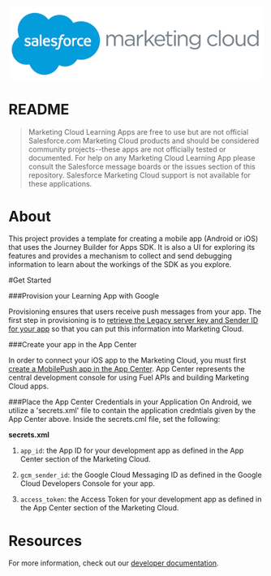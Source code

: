 ![Marketing Cloud](imgReadMe/marketing_cloud_logo.png)

# README

>Marketing Cloud Learning Apps are free to use but are not official Salesforce.com Marketing Cloud products and should be considered community projects--these apps are not officially tested or documented. For help on any Marketing Cloud Learning App please consult the Salesforce message boards or the issues section of this repository. Salesforce Marketing Cloud support is not available for these applications.

<a name="0001"></a>
# About

This project provides a template for creating a mobile app (Android or iOS) that uses the Journey Builder for Apps SDK.  It is also a UI for exploring its features and provides a mechanism to collect and send debugging information to learn about the workings of the SDK as you explore.

#Get Started

###Provision your Learning App with Google

Provisioning ensures that users receive push messages from your app. The first step in provisioning is to [retrieve the Legacy server key and Sender ID for your app](http://salesforce-marketingcloud.github.io/JB4A-SDK-Android/provisioning/google.html) so that you can put this information into Marketing Cloud.

###Create your app in the App Center

In order to connect your iOS app to the Marketing Cloud, you must first [create a MobilePush app in the App Center](http://salesforce-marketingcloud.github.io/JB4A-SDK-Android/create-apps/create-apps-app-center.html). App Center represents the central development console for using Fuel APIs and building Marketing Cloud apps.

###Place the App Center Credentials in your Application
On Android, we utilize a 'secrets.xml' file to contain the application credntials given by the App Center above. Inside the secrets.cml file, set the following:

**secrets.xml**

1. `app_id`: the App ID for your development app as defined in the App Center section of the Marketing Cloud.

2. `gcm_sender_id`: the Google Cloud Messaging ID as defined in the Google Cloud Developers Console for your app.

3. `access_token`: the Access Token for your development app as defined in the App Center section of the Marketing Cloud.

# Resources

For more information, check out our [developer documentation](http://salesforce-marketingcloud.github.io/JB4A-SDK-Android/).
